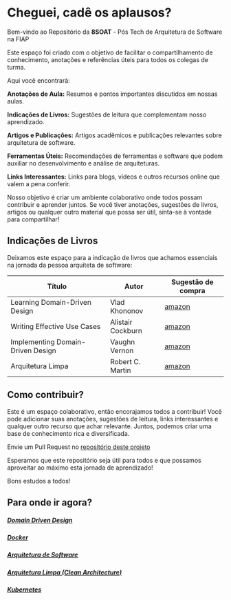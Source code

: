 # Cheguei, cadê os aplausos?

Bem-vindo ao Repositório da **8SOAT** - Pós Tech de Arquitetura de Software na FIAP

Este espaço foi criado com o objetivo de facilitar o compartilhamento de conhecimento, anotações e referências úteis para todos os colegas de turma.

Aqui você encontrará:

**Anotações de Aula:** Resumos e pontos importantes discutidos em nossas aulas.

**Indicações de Livros:** Sugestões de leitura que complementam nosso aprendizado.

**Artigos e Publicações:** Artigos acadêmicos e publicações relevantes sobre arquitetura de software.

**Ferramentas Úteis:** Recomendações de ferramentas e software que podem auxiliar no desenvolvimento e análise de arquiteturas.

**Links Interessantes:** Links para blogs, vídeos e outros recursos online que valem a pena conferir.

Nosso objetivo é criar um ambiente colaborativo onde todos possam contribuir e aprender juntos. Se você tiver anotações, sugestões de livros, artigos ou qualquer outro material que possa ser útil, sinta-se à vontade para compartilhar!

## Indicações de Livros

Deixamos este espaço para a indicação de livros que achamos essenciais na jornada da pessoa arquiteta de software:

| Título | Autor | Sugestão de compra |
| ------ |------ | ------------------ |
| Learning Domain-Driven Design | Vlad Khononov | [amazon](https://a.co/d/5BvaUyZ)|
| Writing Effective Use Cases | Alistair Cockburn | [amazon](https://a.co/d/3lbiwYm) |
| Implementing Domain-Driven Design | Vaughn Vernon | [amazon](https://a.co/d/c6raCPg) |
| Arquitetura Limpa | Robert C. Martin | [amazon](https://a.co/d/bOnB31f) |

## Como contribuir?

Este é um espaço colaborativo, então encorajamos todos a contribuir! Você pode adicionar suas anotações, sugestões de leitura, links interessantes e qualquer outro recurso que achar relevante. Juntos, podemos criar uma base de conhecimento rica e diversificada.

Envie um Pull Request no [repositório deste projeto](https://github.com/FelipeBergmann/8SOAT-FIAP)


Esperamos que este repositório seja útil para todos e que possamos aproveitar ao máximo esta jornada de aprendizado!

Bons estudos a todos!

## Para onde ir agora?

##### [Domain Driven Design](./ddd/index.md)
##### [Docker](./docker/index.md)
##### [Arquitetura de Software](./software-architecture/index.md)
##### [Arquitetura Limpa (Clean Architecture)](./clean-architecture/index.md)
##### [Kubernetes](./kubernetes/index.md)